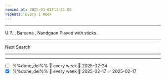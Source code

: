 ```yaml
---
remind at: 2025-03-01T11:41:00
repeats: Every 1 Week
---
```

---
U.P. , Barsana , Nandgaon
Played with sticks.

---
Next Search

---
---
- [ ] %%done_del%% 🔁 every week 📅 2025-02-24
- [x] %%done_del%% 🔁 every week 📅 2025-02-17 ✅ 2025-02-17